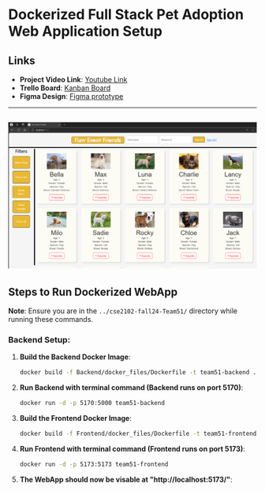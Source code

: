 # Dockerized Full Stack Pet Adoption Web Application Setup

## **Links**
- **Project Video Link**: [Youtube Link](https://youtu.be/wL0esWZsHKM)  
- **Trello Board**: [Kanban Board](https://trello.com/b/j8t0Ulvk/group-51-jira-kaban-board)  
- **Figma Design**: [Figma prototype](https://www.figma.com/design/mKMWW1sIOVpuQKOlapBINQ/ishayu.ray)

---
![Frontend Snapshot](Frontend/Snapshots/Frontend.png "Frontend Preview")
---

## **Steps to Run Dockerized WebApp**

**Note**: Ensure you are in the `../cse2102-fall24-Team51/` directory while running these commands.

### **Backend Setup**:

1. **Build the Backend Docker Image**:
   ```bash
   docker build -f Backend/docker_files/Dockerfile -t team51-backend .

2. **Run Backend with terminal command (Backend runs on port 5170)**:
   ```bash
   docker run -d -p 5170:5000 team51-backend
   
3. **Build the Frontend Docker Image**:
   ```bash
   docker build -f Frontend/docker_files/Dockerfile -t team51-frontend .
   
4. **Run Frontend with terminal command (Frontend runs on port 5173)**:
   ```bash
   docker run -d -p 5173:5173 team51-frontend
   
5.  **The WebApp should now be visable at "http://localhost:5173/"**:
